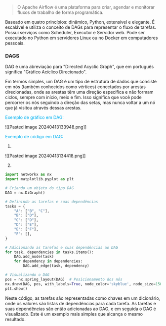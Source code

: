 
> O Apache Airflow é uma plataforma para criar, agendar e monitorar fluxos de trabalho de forma programática. 


Baseado em quatro princípios: dinâmico, Python, extensível e elegante. É escalável e utiliza o conceito de DAGs para representar o fluxo de tarefas. Possui serviços como Scheduler, Executor e Servidor web. Pode ser executado no Python em servidores Linux ou no Docker em computadores pessoais.

### DAGS

DAG é uma abreviação para "Directed Acyclic Graph", que em português significa "Gráfico Acíclico Direcionado".

Em termos simples, um DAG é um tipo de estrutura de dados que consiste em nós (também conhecidos como vértices) conectados por arestas direcionadas, onde as arestas têm uma direção específica e não formam ciclos, sempre com início, meio e fim. Isso significa que você pode percorrer os nós seguindo a direção das setas, mas nunca voltar a um nó que já visitou através dessas arestas.

<span style="color:#00b0f0">Exemplo de gráfico em DAG:</span>

![[Pasted image 20240413133948.png]]

<span style="color:#00b0f0">Exemplo de código em DAG:</span>


1.
![[Pasted image 20240413134418.png]]

2.
```python
import networkx as nx
import matplotlib.pyplot as plt

# Criando um objeto do tipo DAG
DAG = nx.DiGraph()

# Definindo as tarefas e suas dependências
tasks = {
    "A": ["B", "C"],
    "B": ["D"],
    "C": ["D"],
    "D": ["E"],
    "E": ["F"],
    "F": [],
}

# Adicionando as tarefas e suas dependências ao DAG
for task, dependencies in tasks.items():
    DAG.add_node(task)
    for dependency in dependencies:
        DAG.add_edge(task, dependency)

# Visualizando o DAG
pos = nx.spring_layout(DAG)  # Posicionamento dos nós
nx.draw(DAG, pos, with_labels=True, node_color='skyblue', node_size=1500, font_size=12, font_weight='bold', arrowsize=20)
plt.show()
```

Neste código, as tarefas são representadas como chaves em um dicionário, onde os valores são listas de dependências para cada tarefa. As tarefas e suas dependências são então adicionadas ao DAG, e em seguida o DAG é visualizado. Este é um exemplo mais simples que alcança o mesmo resultado.

